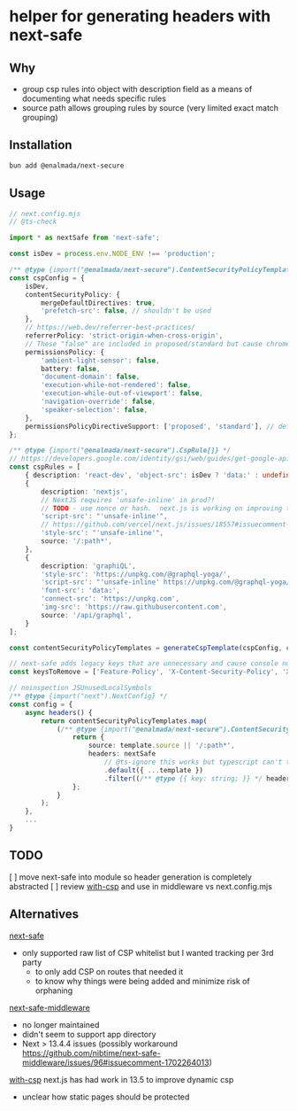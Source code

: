 # helper for generating headers with next-safe

## Why

* group csp rules into object with description field as a means of documenting what needs specific rules
* source path allows grouping rules by source (very limited exact match grouping)

## Installation

```bash
bun add @enalmada/next-secure
```

## Usage

```ts
// next.config.mjs
// @ts-check

import * as nextSafe from 'next-safe';

const isDev = process.env.NODE_ENV !== 'production';

/** @type {import("@enalmada/next-secure").ContentSecurityPolicyTemplate} */
const cspConfig = {
    isDev,
    contentSecurityPolicy: {
        mergeDefaultDirectives: true,
        'prefetch-src': false, // shouldn't be used
    },
    // https://web.dev/referrer-best-practices/
    referrerPolicy: 'strict-origin-when-cross-origin',
    // These "false" are included in proposed/standard but cause chrome noise.  Disabling for now.
    permissionsPolicy: {
        'ambient-light-sensor': false,
        battery: false,
        'document-domain': false,
        'execution-while-not-rendered': false,
        'execution-while-out-of-viewport': false,
        'navigation-override': false,
        'speaker-selection': false,
    },
    permissionsPolicyDirectiveSupport: ['proposed', 'standard'], // default causes tons of console noise
};

/** @type {import("@enalmada/next-secure").CspRule[]} */
// https://developers.google.com/identity/gsi/web/guides/get-google-api-clientid#cross_origin_opener_policy
const cspRules = [
    { description: 'react-dev', 'object-src': isDev ? 'data:' : undefined, source: '/:path*' },
    {
        description: 'nextjs',
        // NextJS requires 'unsafe-inline' in prod?!
        // TODO - use nonce or hash.  next.js is working on improving this.  Revisit when they do.
        'script-src': "'unsafe-inline'",
        // https://github.com/vercel/next.js/issues/18557#issuecomment-727160210
        'style-src': "'unsafe-inline'",
        source: '/:path*',
    },
    {
        description: 'graphiQL',
        'style-src': 'https://unpkg.com/@graphql-yoga/',
        'script-src': "'unsafe-inline' https://unpkg.com/@graphql-yoga/",
        'font-src': 'data:',
        'connect-src': 'https://unpkg.com',
        'img-src': 'https://raw.githubusercontent.com',
        source: '/api/graphql',
    }
];

const contentSecurityPolicyTemplates = generateCspTemplate(cspConfig, cspRules);

// next-safe adds legacy keys that are unnecessary and cause console noise
const keysToRemove = ['Feature-Policy', 'X-Content-Security-Policy', 'X-WebKit-CSP'];

// noinspection JSUnusedLocalSymbols
/** @type {import("next").NextConfig} */
const config = {
    async headers() {
        return contentSecurityPolicyTemplates.map(
            (/** @type {import("@enalmada/next-secure").ContentSecurityPolicyTemplate } */ template) => {
                return {
                    source: template.source || '/:path*',
                    headers: nextSafe
                        // @ts-ignore this works but typescript can't tell for some reason
                        .default({ ...template })
                        .filter((/** @type {{ key: string; }} */ header) => !keysToRemove.includes(header.key)),
                };
            }
        );
    },
    ...
}
```

## TODO
[ ] move next-safe into module so header generation is completely abstracted 
[ ] review [with-csp](https://nextjs.org/docs/pages/building-your-application/configuring/content-security-policy) and use in middleware vs next.config.mjs

## Alternatives

[next-safe](https://www.npmjs.com/package/next-safe)
* only supported raw list of CSP whitelist but I wanted tracking per 3rd party 
  * to only add CSP on routes that needed it
  * to know why things were being added and minimize risk of orphaning

[next-safe-middleware](https://github.com/nibtime/next-safe-middleware)
* no longer maintained
* didn't seem to support app directory
* Next > 13.4.4 issues (possibly workaround https://github.com/nibtime/next-safe-middleware/issues/96#issuecomment-1702264013)

[with-csp](https://nextjs.org/docs/pages/building-your-application/configuring/content-security-policy) next.js has had work in 13.5 to improve dynamic csp
* unclear how static pages should be protected
